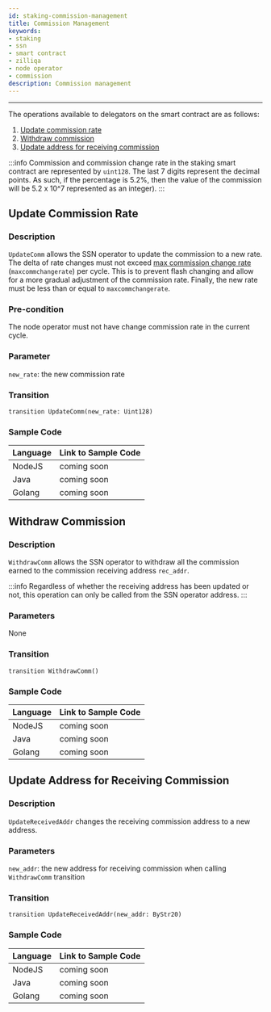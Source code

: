 ```yaml
---
id: staking-commission-management
title: Commission Management
keywords: 
- staking
- ssn
- smart contract
- zilliqa	
- node operator 
- commission
description: Commission management
---
```

---

The operations available to delegators on the smart contract are as follows:

1. [Update commission rate](#update-commission-rate)
1. [Withdraw commission](#withdraw-commission)
1. [Update address for receiving commission](#update-address-for-receiving-commission)

:::info
Commission and commission change rate in the staking smart contract are represented by `uint128`. The last 7 digits represent the decimal points. As such, if the percentage is 5.2%, then the value of the commission will be 5.2 x 10^7 represented as an integer).
:::

## Update Commission Rate

### Description

`UpdateComm` allows the SSN operator to update the commission to a new rate. The delta of rate changes must not exceed [max commission change rate](https://github.com/Zilliqa/ZIP/blob/master/zips/zip-11.md#staking-parameters) (`maxcommchangerate`) per cycle. This is to prevent flash changing and allow for a more gradual adjustment of the commission rate. Finally, the new rate must be less than or equal to `maxcommchangerate`.

### Pre-condition

The node operator must not have change commission rate in the current cycle.

### Parameter

`new_rate`: the new commission rate

### Transition

```
transition UpdateComm(new_rate: Uint128)
```

### Sample Code

| Language | Link to Sample Code |
| -------- | ------------------- |
| NodeJS   | coming soon |
| Java     | coming soon |
| Golang   | coming soon |

## Withdraw Commission 

### Description

`WithdrawComm` allows the SSN operator to withdraw all the commission earned to the commission receiving address `rec_addr`.

:::info
Regardless of whether the receiving address has been updated or not, this operation can only be called from the SSN operator address.
:::

### Parameters

None

### Transition

```
transition WithdrawComm()
```

### Sample Code

| Language | Link to Sample Code |
| -------- | ------------------- |
| NodeJS   | coming soon |
| Java     | coming soon |
| Golang   | coming soon |

## Update Address for Receiving Commission

### Description

`UpdateReceivedAddr` changes the receiving commission address to a new address.

### Parameters

`new_addr`: the new address for receiving commission when calling `WithdrawComm` transition

### Transition

```
transition UpdateReceivedAddr(new_addr: ByStr20)
```

### Sample Code

| Language | Link to Sample Code |
| -------- | ------------------- |
| NodeJS   | coming soon |
| Java     | coming soon |
| Golang   | coming soon |